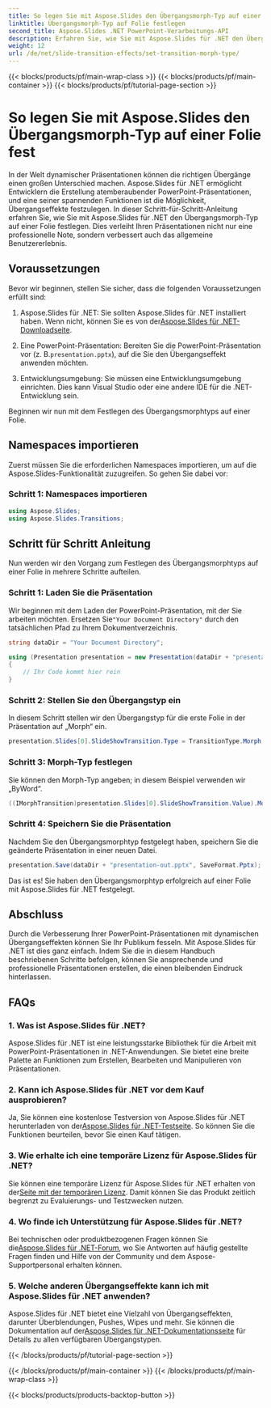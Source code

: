 ```yaml
---
title: So legen Sie mit Aspose.Slides den Übergangsmorph-Typ auf einer Folie fest
linktitle: Übergangsmorph-Typ auf Folie festlegen
second_title: Aspose.Slides .NET PowerPoint-Verarbeitungs-API
description: Erfahren Sie, wie Sie mit Aspose.Slides für .NET den Übergangsmorph-Typ auf Folien festlegen. Schritt-für-Schritt-Anleitung mit Codebeispielen. Verbessern Sie jetzt Ihre Präsentationen!
weight: 12
url: /de/net/slide-transition-effects/set-transition-morph-type/
---
```


{{< blocks/products/pf/main-wrap-class >}}
{{< blocks/products/pf/main-container >}}
{{< blocks/products/pf/tutorial-page-section >}}

# So legen Sie mit Aspose.Slides den Übergangsmorph-Typ auf einer Folie fest


In der Welt dynamischer Präsentationen können die richtigen Übergänge einen großen Unterschied machen. Aspose.Slides für .NET ermöglicht Entwicklern die Erstellung atemberaubender PowerPoint-Präsentationen, und eine seiner spannenden Funktionen ist die Möglichkeit, Übergangseffekte festzulegen. In dieser Schritt-für-Schritt-Anleitung erfahren Sie, wie Sie mit Aspose.Slides für .NET den Übergangsmorph-Typ auf einer Folie festlegen. Dies verleiht Ihren Präsentationen nicht nur eine professionelle Note, sondern verbessert auch das allgemeine Benutzererlebnis.

## Voraussetzungen

Bevor wir beginnen, stellen Sie sicher, dass die folgenden Voraussetzungen erfüllt sind:

1.  Aspose.Slides für .NET: Sie sollten Aspose.Slides für .NET installiert haben. Wenn nicht, können Sie es von der[Aspose.Slides für .NET-Downloadseite](https://releases.aspose.com/slides/net/).

2.  Eine PowerPoint-Präsentation: Bereiten Sie die PowerPoint-Präsentation vor (z. B.`presentation.pptx`), auf die Sie den Übergangseffekt anwenden möchten.

3. Entwicklungsumgebung: Sie müssen eine Entwicklungsumgebung einrichten. Dies kann Visual Studio oder eine andere IDE für die .NET-Entwicklung sein.

Beginnen wir nun mit dem Festlegen des Übergangsmorphtyps auf einer Folie.

## Namespaces importieren

Zuerst müssen Sie die erforderlichen Namespaces importieren, um auf die Aspose.Slides-Funktionalität zuzugreifen. So gehen Sie dabei vor:

### Schritt 1: Namespaces importieren

```csharp
using Aspose.Slides;
using Aspose.Slides.Transitions;
```

## Schritt für Schritt Anleitung

Nun werden wir den Vorgang zum Festlegen des Übergangsmorphtyps auf einer Folie in mehrere Schritte aufteilen.

### Schritt 1: Laden Sie die Präsentation

 Wir beginnen mit dem Laden der PowerPoint-Präsentation, mit der Sie arbeiten möchten. Ersetzen Sie`"Your Document Directory"` durch den tatsächlichen Pfad zu Ihrem Dokumentverzeichnis.

```csharp
string dataDir = "Your Document Directory";

using (Presentation presentation = new Presentation(dataDir + "presentation.pptx"))
{
    // Ihr Code kommt hier rein
}
```

### Schritt 2: Stellen Sie den Übergangstyp ein

In diesem Schritt stellen wir den Übergangstyp für die erste Folie in der Präsentation auf „Morph“ ein.

```csharp
presentation.Slides[0].SlideShowTransition.Type = TransitionType.Morph;
```

### Schritt 3: Morph-Typ festlegen

Sie können den Morph-Typ angeben; in diesem Beispiel verwenden wir „ByWord“.

```csharp
((IMorphTransition)presentation.Slides[0].SlideShowTransition.Value).MorphType = TransitionMorphType.ByWord;
```

### Schritt 4: Speichern Sie die Präsentation

Nachdem Sie den Übergangsmorphtyp festgelegt haben, speichern Sie die geänderte Präsentation in einer neuen Datei.

```csharp
presentation.Save(dataDir + "presentation-out.pptx", SaveFormat.Pptx);
```

Das ist es! Sie haben den Übergangsmorphtyp erfolgreich auf einer Folie mit Aspose.Slides für .NET festgelegt.

## Abschluss

Durch die Verbesserung Ihrer PowerPoint-Präsentationen mit dynamischen Übergangseffekten können Sie Ihr Publikum fesseln. Mit Aspose.Slides für .NET ist dies ganz einfach. Indem Sie die in diesem Handbuch beschriebenen Schritte befolgen, können Sie ansprechende und professionelle Präsentationen erstellen, die einen bleibenden Eindruck hinterlassen.

## FAQs

### 1. Was ist Aspose.Slides für .NET?

Aspose.Slides für .NET ist eine leistungsstarke Bibliothek für die Arbeit mit PowerPoint-Präsentationen in .NET-Anwendungen. Sie bietet eine breite Palette an Funktionen zum Erstellen, Bearbeiten und Manipulieren von Präsentationen.

### 2. Kann ich Aspose.Slides für .NET vor dem Kauf ausprobieren?

 Ja, Sie können eine kostenlose Testversion von Aspose.Slides für .NET herunterladen von der[Aspose.Slides für .NET-Testseite](https://releases.aspose.com/). So können Sie die Funktionen beurteilen, bevor Sie einen Kauf tätigen.

### 3. Wie erhalte ich eine temporäre Lizenz für Aspose.Slides für .NET?

 Sie können eine temporäre Lizenz für Aspose.Slides für .NET erhalten von der[Seite mit der temporären Lizenz](https://purchase.aspose.com/temporary-license/). Damit können Sie das Produkt zeitlich begrenzt zu Evaluierungs- und Testzwecken nutzen.

### 4. Wo finde ich Unterstützung für Aspose.Slides für .NET?

Bei technischen oder produktbezogenen Fragen können Sie die[Aspose.Slides für .NET-Forum](https://forum.aspose.com/), wo Sie Antworten auf häufig gestellte Fragen finden und Hilfe von der Community und dem Aspose-Supportpersonal erhalten können.

### 5. Welche anderen Übergangseffekte kann ich mit Aspose.Slides für .NET anwenden?

 Aspose.Slides für .NET bietet eine Vielzahl von Übergangseffekten, darunter Überblendungen, Pushes, Wipes und mehr. Sie können die Dokumentation auf der[Aspose.Slides für .NET-Dokumentationsseite](https://reference.aspose.com/slides/net/) für Details zu allen verfügbaren Übergangstypen.


{{< /blocks/products/pf/tutorial-page-section >}}

{{< /blocks/products/pf/main-container >}}
{{< /blocks/products/pf/main-wrap-class >}}

{{< blocks/products/products-backtop-button >}}
